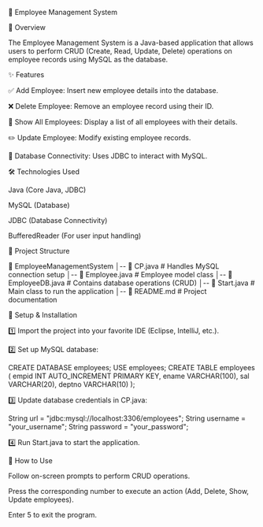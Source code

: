 🏢 Employee Management System

📌 Overview

The Employee Management System is a Java-based application that allows users to perform CRUD (Create, Read, Update, Delete) operations on employee records using MySQL as the database.

✨ Features

✅ Add Employee: Insert new employee details into the database.

❌ Delete Employee: Remove an employee record using their ID.

📜 Show All Employees: Display a list of all employees with their details.

✏️ Update Employee: Modify existing employee records.

🔌 Database Connectivity: Uses JDBC to interact with MySQL.

🛠️ Technologies Used

Java (Core Java, JDBC)

MySQL (Database)

JDBC (Database Connectivity)

BufferedReader (For user input handling)
 
📂 Project Structure

📂 EmployeeManagementSystem
│-- 📄 CP.java           # Handles MySQL connection setup
│-- 📄 Employee.java     # Employee model class
│-- 📄 EmployeeDB.java   # Contains database operations (CRUD)
│-- 📄 Start.java        # Main class to run the application
│-- 📄 README.md         # Project documentation

🚀 Setup & Installation

1️⃣ Import the project into your favorite IDE (Eclipse, IntelliJ, etc.).

2️⃣ Set up MySQL database:

CREATE DATABASE employees;
USE employees;
CREATE TABLE employees (
    empid INT AUTO_INCREMENT PRIMARY KEY,
    ename VARCHAR(100),
    sal VARCHAR(20),
    deptno VARCHAR(10)
);

3️⃣ Update database credentials in CP.java:

String url = "jdbc:mysql://localhost:3306/employees";
String username = "your_username";
String password = "your_password";

4️⃣ Run Start.java to start the application.

🎯 How to Use

Follow on-screen prompts to perform CRUD operations.

Press the corresponding number to execute an action (Add, Delete, Show, Update employees).

Enter 5 to exit the program.
